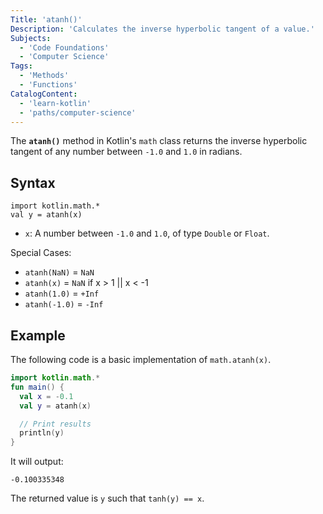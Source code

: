 ```yaml
---
Title: 'atanh()'
Description: 'Calculates the inverse hyperbolic tangent of a value.'
Subjects:
  - 'Code Foundations'
  - 'Computer Science'
Tags:
  - 'Methods'
  - 'Functions'
CatalogContent:
  - 'learn-kotlin'
  - 'paths/computer-science'
---
```


The **`atanh()`** method in Kotlin's `math` class returns the inverse hyperbolic tangent of any number between `-1.0` and `1.0` in radians.

## Syntax

```pseudo
import kotlin.math.*
val y = atanh(x)
```

- `x`: A number between `-1.0` and `1.0`, of type `Double` or `Float`.

Special Cases:

- `atanh(NaN)` = `NaN`
- `atanh(x)` = `NaN` if x > 1 || x < -1
- `atanh(1.0)` = `+Inf`
- `atanh(-1.0)` = `-Inf`

## Example

The following code is a basic implementation of `math.atanh(x)`.

```kotlin
import kotlin.math.*
fun main() {
  val x = -0.1
  val y = atanh(x)

  // Print results
  println(y)
}
```

It will output:

```shell
-0.100335348
```

The returned value is `y` such that `tanh(y) == x`.
